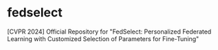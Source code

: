# fedselect
[CVPR 2024] Official Repository for "FedSelect: Personalized Federated Learning with Customized Selection of Parameters for Fine-Tuning"
